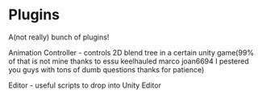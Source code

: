 # Plugins
A(not really) bunch of plugins!

Animation Controller - controls 2D blend tree in a certain unity game(99% of that is not mine thanks to essu keelhauled marco joan6694 I pestered you guys with tons of dumb questions thanks for patience)

Editor - useful scripts to drop into Unity Editor
